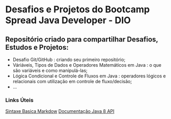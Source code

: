 # Desafios e Projetos do Bootcamp Spread Java Developer - DIO

## Repositório criado para compartilhar Desafios, Estudos e Projetos:

- Desafio Git/GitHub : criando seu primeiro repositório;
- Váriáveis, Tipos de Dados e Operadores Matemáticos em Java : o que são variáveis e como manipulá-las;
- Lógica Condicional e Controle de Fluxos em Java : operadores lógicos e relacionais com utilização em controle de fluxo/decisão;
- ...

### Links Úteis

[Sintaxe Basica Markdow](https://www.markdownguide.org/basic-syntax/)
[Documentação Java 8 API](https://docs.oracle.com/javase/8/docs/api/)
